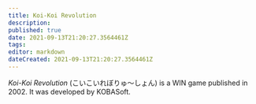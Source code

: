 ```yaml
---
title: Koi-Koi Revolution
description: 
published: true
date: 2021-09-13T21:20:27.3564461Z 
tags: 
editor: markdown
dateCreated: 2021-09-13T21:20:27.3564461Z
---
```

_Koi-Koi Revolution_ (<span lang='ja'>こいこいれぼりゅ～しょん</span>) is a WIN game published in 2002.
It was developed by KOBASoft.
